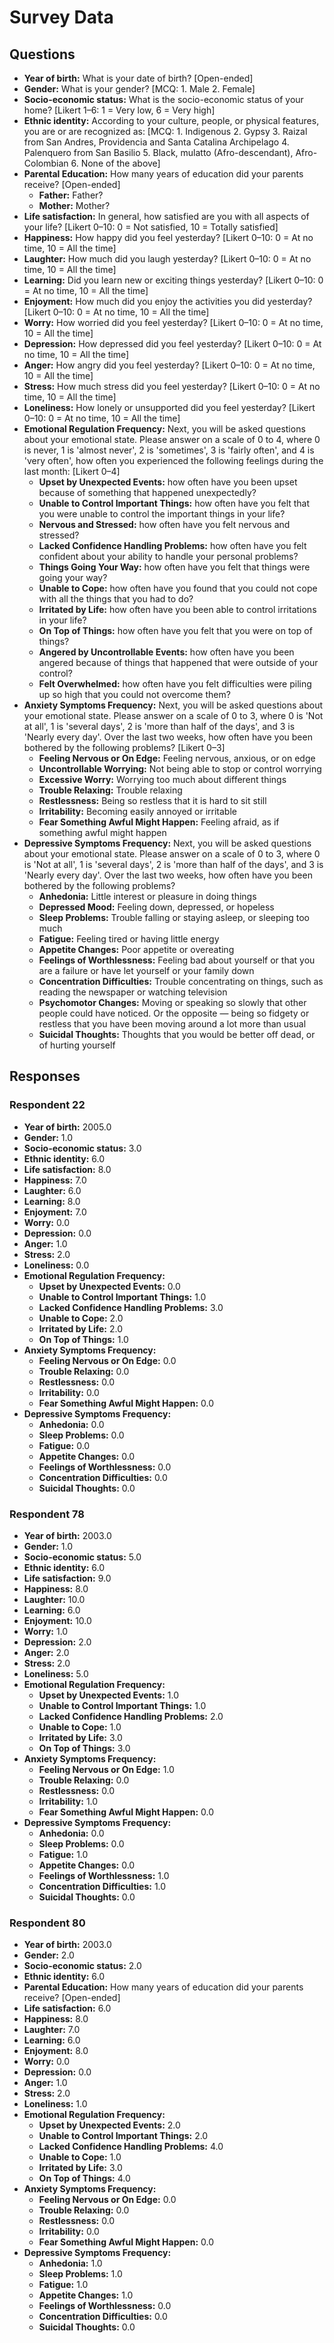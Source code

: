 # Survey Data

## Questions

- **Year of birth:** What is your date of birth? [Open-ended]
- **Gender:** What is your gender? [MCQ: 1. Male 2. Female]
- **Socio-economic status:** What is the socio-economic status of your home? [Likert 1–6: 1 = Very low, 6 = Very high]
- **Ethnic identity:** According to your culture, people, or physical features, you are or are recognized as: [MCQ: 1. Indigenous 2. Gypsy 3. Raizal from San Andres, Providencia and Santa Catalina Archipelago 4. Palenquero from San Basilio 5. Black, mulatto (Afro-descendant), Afro-Colombian 6. None of the above]
- **Parental Education:** How many years of education did your parents receive? [Open-ended]
  - **Father:** Father?
  - **Mother:** Mother?
- **Life satisfaction:** In general, how satisfied are you with all aspects of your life? [Likert 0–10: 0 = Not satisfied, 10 = Totally satisfied]
- **Happiness:** How happy did you feel yesterday? [Likert 0–10: 0 = At no time, 10 = All the time]
- **Laughter:** How much did you laugh yesterday? [Likert 0–10: 0 = At no time, 10 = All the time]
- **Learning:** Did you learn new or exciting things yesterday? [Likert 0–10: 0 = At no time, 10 = All the time]
- **Enjoyment:** How much did you enjoy the activities you did yesterday? [Likert 0–10: 0 = At no time, 10 = All the time]
- **Worry:** How worried did you feel yesterday? [Likert 0–10: 0 = At no time, 10 = All the time]
- **Depression:** How depressed did you feel yesterday? [Likert 0–10: 0 = At no time, 10 = All the time]
- **Anger:** How angry did you feel yesterday? [Likert 0–10: 0 = At no time, 10 = All the time]
- **Stress:** How much stress did you feel yesterday? [Likert 0–10: 0 = At no time, 10 = All the time]
- **Loneliness:** How lonely or unsupported did you feel yesterday? [Likert 0–10: 0 = At no time, 10 = All the time]
- **Emotional Regulation Frequency:** Next, you will be asked questions about your emotional state. Please answer on a scale of 0 to 4, where 0 is never, 1 is 'almost never', 2 is 'sometimes', 3 is 'fairly often', and 4 is 'very often', how often you experienced the following feelings during the last month: [Likert 0–4]
  - **Upset by Unexpected Events:** how often have you been upset because of something that happened unexpectedly?
  - **Unable to Control Important Things:** how often have you felt that you were unable to control the important things in your life?
  - **Nervous and Stressed:** how often have you felt nervous and stressed?
  - **Lacked Confidence Handling Problems:** how often have you felt confident about your ability to handle your personal problems?
  - **Things Going Your Way:** how often have you felt that things were going your way?
  - **Unable to Cope:** how often have you found that you could not cope with all the things that you had to do?
  - **Irritated by Life:** how often have you been able to control irritations in your life?
  - **On Top of Things:** how often have you felt that you were on top of things?
  - **Angered by Uncontrollable Events:** how often have you been angered because of things that happened that were outside of your control?
  - **Felt Overwhelmed:** how often have you felt difficulties were piling up so high that you could not overcome them?
- **Anxiety Symptoms Frequency:** Next, you will be asked questions about your emotional state. Please answer on a scale of 0 to 3, where 0 is 'Not at all', 1 is 'several days', 2 is 'more than half of the days', and 3 is 'Nearly every day'. Over the last two weeks, how often have you been bothered by the following problems? [Likert 0–3]
  - **Feeling Nervous or On Edge:** Feeling nervous, anxious, or on edge
  - **Uncontrollable Worrying:** Not being able to stop or control worrying
  - **Excessive Worry:** Worrying too much about different things
  - **Trouble Relaxing:** Trouble relaxing
  - **Restlessness:** Being so restless that it is hard to sit still
  - **Irritability:** Becoming easily annoyed or irritable
  - **Fear Something Awful Might Happen:** Feeling afraid, as if something awful might happen
- **Depressive Symptoms Frequency:** Next, you will be asked questions about your emotional state. Please answer on a scale of 0 to 3, where 0 is 'Not at all', 1 is 'several days', 2 is 'more than half of the days', and 3 is 'Nearly every day'. Over the last two weeks, how often have you been bothered by the following problems?
  - **Anhedonia:** Little interest or pleasure in doing things
  - **Depressed Mood:** Feeling down, depressed, or hopeless
  - **Sleep Problems:** Trouble falling or staying asleep, or sleeping too much
  - **Fatigue:** Feeling tired or having little energy
  - **Appetite Changes:** Poor appetite or overeating
  - **Feelings of Worthlessness:** Feeling bad about yourself or that you are a failure or have let yourself or your family down
  - **Concentration Difficulties:** Trouble concentrating on things, such as reading the newspaper or watching television
  - **Psychomotor Changes:** Moving or speaking so slowly that other people could have noticed. Or the opposite — being so fidgety or restless that you have been moving around a lot more than usual
  - **Suicidal Thoughts:** Thoughts that you would be better off dead, or of hurting yourself

## Responses

### Respondent 22

- **Year of birth:** 2005.0
- **Gender:** 1.0
- **Socio-economic status:** 3.0
- **Ethnic identity:** 6.0
- **Life satisfaction:** 8.0
- **Happiness:** 7.0
- **Laughter:** 6.0
- **Learning:** 8.0
- **Enjoyment:** 7.0
- **Worry:** 0.0
- **Depression:** 0.0
- **Anger:** 1.0
- **Stress:** 2.0
- **Loneliness:** 0.0
- **Emotional Regulation Frequency:**
  - **Upset by Unexpected Events:** 0.0
  - **Unable to Control Important Things:** 1.0
  - **Lacked Confidence Handling Problems:** 3.0
  - **Unable to Cope:** 2.0
  - **Irritated by Life:** 2.0
  - **On Top of Things:** 1.0
- **Anxiety Symptoms Frequency:**
  - **Feeling Nervous or On Edge:** 0.0
  - **Trouble Relaxing:** 0.0
  - **Restlessness:** 0.0
  - **Irritability:** 0.0
  - **Fear Something Awful Might Happen:** 0.0
- **Depressive Symptoms Frequency:**
  - **Anhedonia:** 0.0
  - **Sleep Problems:** 0.0
  - **Fatigue:** 0.0
  - **Appetite Changes:** 0.0
  - **Feelings of Worthlessness:** 0.0
  - **Concentration Difficulties:** 0.0
  - **Suicidal Thoughts:** 0.0

### Respondent 78

- **Year of birth:** 2003.0
- **Gender:** 1.0
- **Socio-economic status:** 5.0
- **Ethnic identity:** 6.0
- **Life satisfaction:** 9.0
- **Happiness:** 8.0
- **Laughter:** 10.0
- **Learning:** 6.0
- **Enjoyment:** 10.0
- **Worry:** 1.0
- **Depression:** 2.0
- **Anger:** 2.0
- **Stress:** 2.0
- **Loneliness:** 5.0
- **Emotional Regulation Frequency:**
  - **Upset by Unexpected Events:** 1.0
  - **Unable to Control Important Things:** 1.0
  - **Lacked Confidence Handling Problems:** 2.0
  - **Unable to Cope:** 1.0
  - **Irritated by Life:** 3.0
  - **On Top of Things:** 3.0
- **Anxiety Symptoms Frequency:**
  - **Feeling Nervous or On Edge:** 1.0
  - **Trouble Relaxing:** 0.0
  - **Restlessness:** 0.0
  - **Irritability:** 1.0
  - **Fear Something Awful Might Happen:** 0.0
- **Depressive Symptoms Frequency:**
  - **Anhedonia:** 0.0
  - **Sleep Problems:** 0.0
  - **Fatigue:** 1.0
  - **Appetite Changes:** 0.0
  - **Feelings of Worthlessness:** 1.0
  - **Concentration Difficulties:** 1.0
  - **Suicidal Thoughts:** 0.0

### Respondent 80

- **Year of birth:** 2003.0
- **Gender:** 2.0
- **Socio-economic status:** 2.0
- **Ethnic identity:** 6.0
- **Parental Education:** How many years of education did your parents receive? [Open-ended]
- **Life satisfaction:** 6.0
- **Happiness:** 8.0
- **Laughter:** 7.0
- **Learning:** 6.0
- **Enjoyment:** 8.0
- **Worry:** 0.0
- **Depression:** 0.0
- **Anger:** 1.0
- **Stress:** 2.0
- **Loneliness:** 1.0
- **Emotional Regulation Frequency:**
  - **Upset by Unexpected Events:** 2.0
  - **Unable to Control Important Things:** 2.0
  - **Lacked Confidence Handling Problems:** 4.0
  - **Unable to Cope:** 1.0
  - **Irritated by Life:** 3.0
  - **On Top of Things:** 4.0
- **Anxiety Symptoms Frequency:**
  - **Feeling Nervous or On Edge:** 0.0
  - **Trouble Relaxing:** 0.0
  - **Restlessness:** 0.0
  - **Irritability:** 0.0
  - **Fear Something Awful Might Happen:** 0.0
- **Depressive Symptoms Frequency:**
  - **Anhedonia:** 1.0
  - **Sleep Problems:** 1.0
  - **Fatigue:** 1.0
  - **Appetite Changes:** 1.0
  - **Feelings of Worthlessness:** 0.0
  - **Concentration Difficulties:** 0.0
  - **Suicidal Thoughts:** 0.0
